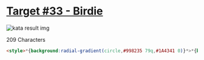 # [Target #33 - Birdie](https://cssbattle.dev/play/33)

![kata result img](https://cssbattle.dev/targets/33.png)

209 Characters

```HTML
<style>*{background:radial-gradient(circle,#998235 79q,#1A4341 0)}*>*{border-radius:50%;margin:50 100;background:conic-gradient(#F3AC3C 25%,#1a4341 0 50%,#0000 0),radial-gradient(at 74q 74q,#0B2429 16q,#0000 0
```
